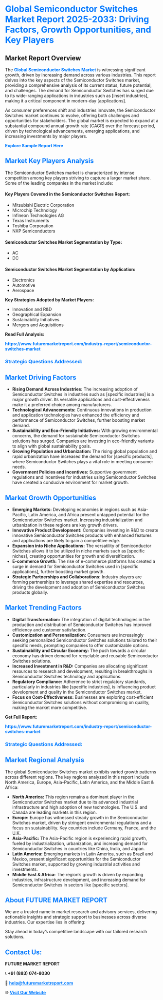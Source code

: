 <h1 style="color: #007BFF;">Global Semiconductor Switches Market Report 2025-2033: Driving Factors, Growth Opportunities, and Key Players</h1>

<section id="overview">
<h2>Market Report Overview</h2>
<p>The <a href="https://www.futuremarketreport.com/industry-report/semiconductor-switches-market" style="color: #007BFF; text-decoration: none;"><strong>Global Semiconductor Switches Market</strong></a> is witnessing significant growth, driven by increasing demand across various industries. This report delves into the key aspects of the Semiconductor Switches market, providing a comprehensive analysis of its current status, future potential, and challenges. The demand for Semiconductor Switches has surged due to its wide-ranging applications in industries such as [insert industries], making it a critical component in modern-day [applications].</p>
<p>As consumer preferences shift and industries innovate, the Semiconductor Switches market continues to evolve, offering both challenges and opportunities for stakeholders. The global market is expected to expand at a substantial compound annual growth rate (CAGR) over the forecast period, driven by technological advancements, emerging applications, and increasing investments by major players.</p>
</section>

<section id="overview">
<p><a href="https://www.futuremarketreport.com/request-sample/reportId=76193" style="color: #007BFF; text-decoration: none;"><strong>Explore Sample Report Here</strong></a></p>
</section>

<section id="key-players">
<h2 style="color: #007BFF;">Market Key Players Analysis</h2>
<p>The Semiconductor Switches market is characterized by intense competition among key players striving to capture a larger market share. Some of the leading companies in the market include:</p>
<h4>Key Players Covered in the Semiconductor Switches Report:</h4>
<ul><li>Mitsubishi Electric Corporation</li><li>Microchip Technology</li><li>Infineon Technologies AG</li><li>Texas Instruments</li><li>Toshiba Corporation</li><li>NXP Semiconductors</li></ul>
<h4>Semiconductor Switches Market Segmentation by Type:</h4>
<ul><li>AC</li><li>DC</li></ul>

<h4>Semiconductor Switches Market Segmentation by Application:</h4>
<ul><li>Electronics</li><li>Automotive</li><li>Aerospace</li></ul>
<p><strong>Key Strategies Adopted by Market Players:</strong></p>
<ul>
<li>Innovation and R&D</li>
<li>Geographical Expansion</li>
<li>Sustainability Initiatives</li>
<li>Mergers and Acquisitions</li>
</ul>
</section>

<section>
<p><strong>Read Full Analysis: </strong></p><a href="https://www.futuremarketreport.com/industry-report/semiconductor-switches-market" style="color: #007BFF; text-decoration: none;"><strong>https://www.futuremarketreport.com/industry-report/semiconductor-switches-market</strong></a>
<h3 style="color: #007BFF;">Strategic Questions Addressed:</h3>
</section>

<section id="driving-factors">
<h2 style="color: #007BFF;">Market Driving Factors</h2>
<ul>
<li><strong>Rising Demand Across Industries:</strong> The increasing adoption of Semiconductor Switches in industries such as [specific industries] is a major growth driver. Its versatile applications and cost-effectiveness make it a preferred choice among manufacturers.</li>
<li><strong>Technological Advancements:</strong> Continuous innovations in production and application technologies have enhanced the efficiency and performance of Semiconductor Switches, further boosting market demand.</li>
<li><strong>Sustainability and Eco-Friendly Initiatives:</strong> With growing environmental concerns, the demand for sustainable Semiconductor Switches solutions has surged. Companies are investing in eco-friendly variants to align with global sustainability goals.</li>
<li><strong>Growing Population and Urbanization:</strong> The rising global population and rapid urbanization have increased the demand for [specific products], where Semiconductor Switches plays a vital role in meeting consumer needs.</li>
<li><strong>Government Policies and Incentives:</strong> Supportive government regulations and incentives for industries using Semiconductor Switches have created a conducive environment for market growth.</li>
</ul>
</section>

<section id="growth-opportunities">
<h2 style="color: #007BFF;">Market Growth Opportunities</h2>
<ul>
<li><strong>Emerging Markets:</strong> Developing economies in regions such as Asia-Pacific, Latin America, and Africa present untapped potential for the Semiconductor Switches market. Increasing industrialization and urbanization in these regions are key growth drivers.</li>
<li><strong>Innovative Product Development:</strong> Companies investing in R&D to create innovative Semiconductor Switches products with enhanced features and applications are likely to gain a competitive edge.</li>
<li><strong>Expansion into Niche Applications:</strong> The versatility of Semiconductor Switches allows it to be utilized in niche markets such as [specific niches], creating opportunities for growth and diversification.</li>
<li><strong>E-commerce Growth:</strong> The rise of e-commerce platforms has created a surge in demand for Semiconductor Switches used in [specific applications], further boosting market growth.</li>
<li><strong>Strategic Partnerships and Collaborations:</strong> Industry players are forming partnerships to leverage shared expertise and resources, driving the development and adoption of Semiconductor Switches products globally.</li>
</ul>
</section>

<section id="trending-factors">
<h2 style="color: #007BFF;">Market Trending Factors</h2>
<ul>
<li><strong>Digital Transformation:</strong> The integration of digital technologies in the production and distribution of Semiconductor Switches has improved efficiency and customer satisfaction.</li>
<li><strong>Customization and Personalization:</strong> Consumers are increasingly seeking personalized Semiconductor Switches solutions tailored to their specific needs, prompting companies to offer customizable options.</li>
<li><strong>Sustainability and Circular Economy:</strong> The push towards a circular economy has driven demand for recyclable and reusable Semiconductor Switches solutions.</li>
<li><strong>Increased Investment in R&D:</strong> Companies are allocating significant resources to research and development, resulting in breakthroughs in Semiconductor Switches technology and applications.</li>
<li><strong>Regulatory Compliance:</strong> Adherence to strict regulatory standards, particularly in industries like [specific industries], is influencing product development and quality in the Semiconductor Switches market.</li>
<li><strong>Focus on Cost-Effectiveness:</strong> Businesses are exploring cost-efficient Semiconductor Switches solutions without compromising on quality, making the market more competitive.</li>
</ul>
</section>

<section>
<p><strong>Get Full Report: </strong></p><a href="https://www.futuremarketreport.com/industry-report/semiconductor-switches-market" style="color: #007BFF; text-decoration: none;"><strong>https://www.futuremarketreport.com/industry-report/semiconductor-switches-market</strong></a>
<h3 style="color: #007BFF;">Strategic Questions Addressed:</h3>
</section>


<section id="regional-analysis">
<h2 style="color: #007BFF;">Market Regional Analysis</h2>
<p>The global Semiconductor Switches market exhibits varied growth patterns across different regions. The key regions analyzed in this report include North America, Europe, Asia-Pacific, Latin America, and the Middle East & Africa:</p>
<ul>
<li><strong>North America:</strong> This region remains a dominant player in the Semiconductor Switches market due to its advanced industrial infrastructure and high adoption of new technologies. The U.S. and Canada are leading markets in this region.</li>
<li><strong>Europe:</strong> Europe has witnessed steady growth in the Semiconductor Switches market, driven by stringent environmental regulations and a focus on sustainability. Key countries include Germany, France, and the U.K.</li>
<li><strong>Asia-Pacific:</strong> The Asia-Pacific region is experiencing rapid growth, fueled by industrialization, urbanization, and increasing demand for Semiconductor Switches in countries like China, India, and Japan.</li>
<li><strong>Latin America:</strong> Emerging markets in Latin America, such as Brazil and Mexico, present significant opportunities for the Semiconductor Switches market, supported by growing industrial activities and investments.</li>
<li><strong>Middle East & Africa:</strong> The region’s growth is driven by expanding industries, infrastructure development, and increasing demand for Semiconductor Switches in sectors like [specific sectors].</li>
</ul>
</section>

<footer>
<h2 style="color: #007BFF;">About FUTURE MARKET REPORT</h2>
<p>We are a trusted name in market research and advisory services, delivering actionable insights and strategic support to businesses across diverse industries. Our expertise lies in offering:</p>

<p>Stay ahead in today’s competitive landscape with our tailored research solutions.</p>

<h2 style="color: #007BFF;">Contact Us:</h2>
<p><strong>FUTURE MARKET REPORT</strong></p>
<p>📞 <strong>+91 (883) 074-8030</strong></p>
<p>📧 <strong><a href="mailto:help@futuremarketreport.com" style="color: #007BFF;">help@futuremarketreport.com</a></strong></p>
<p>🌐 <strong><a href="https://www.futuremarketreport.com/" style="color: #007BFF;">Visit Our Website</a></strong></p>
</footer>